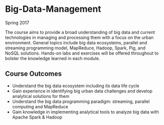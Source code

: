 # Big-Data-Management
Spring 2017

The course aims to provide a broad understanding of big data and current technologies in managing and processing them with a focus on the urban environment. General topics include big data ecosystems, parallel and streaming programming model, MapReduce, Hadoop, Spark, Pig, and NoSQL solutions. Hands-on labs and exercises will be offered throughout to bolster the knowledge learned in each module.

## Course Outcomes

* Understand the big data ecosystem including its data life cycle
* Gain experience in identifying big urban data challenges and develop analytical solutions for them
* Understand the big data programming paradigm: streaming, parallel computing and MapReduce
* Gain knowledge in implementing analytical tools to analyze big data with Apache Spark & Hadoop
